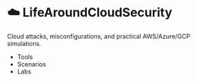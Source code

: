 # ☁️ LifeAroundCloudSecurity

Cloud attacks, misconfigurations, and practical AWS/Azure/GCP simulations.

- Tools
- Scenarios
- Labs
